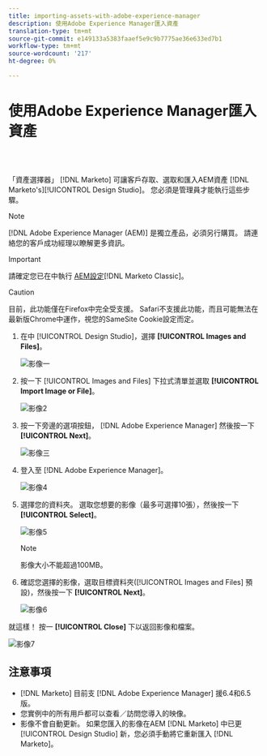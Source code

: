 ```yaml
---
title: importing-assets-with-adobe-experience-manager
description: 使用Adobe Experience Manager匯入資產
translation-type: tm+mt
source-git-commit: e149133a5383faaef5e9c9b7775ae36e633ed7b1
workflow-type: tm+mt
source-wordcount: '217'
ht-degree: 0%

---
```



# 使用Adobe Experience Manager匯入資產

<br> 

「資產選擇器」 [!DNL Marketo] 可讓客戶存取、選取和匯入AEM資產 [!DNL Marketo's][!UICONTROL Design Studio]。 您必須是管理員才能執行這些步驟。

>[!NOTE]
>[!DNL Adobe Experience Manager (AEM)] 是獨立產品，必須另行購買。 請連絡您的客戶成功經理以瞭解更多資訊。

>[!IMPORTANT]
>請確定您已在中執行 [AEM設定](https://docs.marketo.com/x/FwPLAQ)[!DNL Marketo Classic]。

>[!CAUTION]
>
>目前，此功能僅在Firefox中完全受支援。 Safari不支援此功能，而且可能無法在最新版Chrome中運作，視您的SameSite Cookie設定而定。

1. 在中 [!UICONTROL Design Studio]，選擇 **[!UICONTROL Images and Files]**。

   ![影像一](/help/sky/assets/design-studio/importing-assets-with-adobe-experience-manager/importing-assets-with-adobe-experience-manager-1.png)

1. 按一下 [!UICONTROL Images and Files] 下拉式清單並選取 **[!UICONTROL Import Image or File]**。

   ![影像2](/help/sky/assets/design-studio/importing-assets-with-adobe-experience-manager/importing-assets-with-adobe-experience-manager-2.png)

1. 按一下旁邊的選項按鈕， [!DNL Adobe Experience Manager] 然後按一下 **[!UICONTROL Next]**。

   ![影像三](/help/sky/assets/design-studio/importing-assets-with-adobe-experience-manager/importing-assets-with-adobe-experience-manager-3.png)

1. 登入至 [!DNL Adobe Experience Manager]。

   ![影像4](/help/sky/assets/design-studio/importing-assets-with-adobe-experience-manager/importing-assets-with-adobe-experience-manager-4.png)

1. 選擇您的資料夾。 選取您想要的影像（最多可選擇10張），然後按一下 **[!UICONTROL Select]**。

   ![影像5](/help/sky/assets/design-studio/importing-assets-with-adobe-experience-manager/importing-assets-with-adobe-experience-manager-5.png)

   >[!NOTE]
   >
   >影像大小不能超過100MB。

1. 確認您選擇的影像，選取目標資料夾([!UICONTROL Images and Files] 預設)，然後按一下 **[!UICONTROL Next]**。

   ![影像6](/help/sky/assets/design-studio/importing-assets-with-adobe-experience-manager/importing-assets-with-adobe-experience-manager-6.png)

就這樣！ 按一 **[!UICONTROL Close]** 下以返回影像和檔案。

![影像7](/help/sky/assets/design-studio/importing-assets-with-adobe-experience-manager/importing-assets-with-adobe-experience-manager-7.png)

## 注意事項

* [!DNL Marketo] 目前支 [!DNL Adobe Experience Manager] 援6.4和6.5版。
* 您實例中的所有用戶都可以查看／訪問您導入的映像。
* 影像不會自動更新。 如果您匯入的影像在AEM [!DNL Marketo] 中已更 [!UICONTROL Design Studio] 新，您必須手動將它重新匯入 [!DNL Marketo]。
